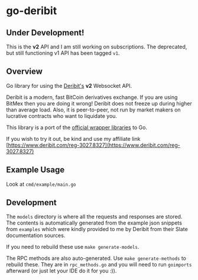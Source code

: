 # go-deribit

## Under Development!

This is the **v2** API and I am still working on subscriptions. The deprecated, but still functioning v1 API has been tagged `v1`.

## Overview

Go library for using the [Deribit's](https://www.deribit.com/reg-3027.8327) **v2** Websocket API. 

Deribit is a modern, fast BitCoin derivatives exchange. If you are using BitMex then you are doing it wrong! Deribit does not freeze up during higher than average load. Also, it is peer-to-peer, not run by market makers on lucrative contracts who want to liquidate you.

This library is a port of the [official wrapper libraries](https://github.com/deribit) to Go.

If you wish to try it out, be kind and use my affiliate link [https://www.deribit.com/reg-3027.8327](https://www.deribit.com/reg-3027.8327)

## Example Usage

Look at `cmd/example/main.go`

## Development

The `models` directory is where all the requests and responses are stored. The contents is automatically generated from the example json snippets from `examples` which were kindly provided to me by Deribit from their Slate documentation sources.

If you need to rebuild these use `make generate-models`.

The RPC methods are also auto-generated. Use `make generate-methods` to rebuild these. They are in `rpc_methods.go` and you will need to run `goimports` afterward (or just let your IDE do it for you :)).

